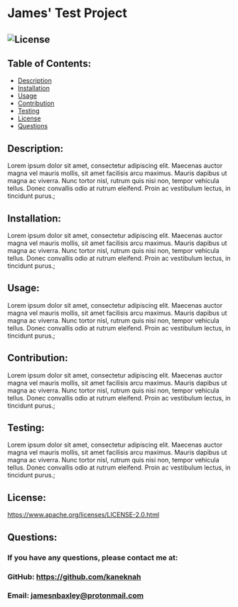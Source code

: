 # James' Test Project

## ![License](https://img.shields.io/badge/License-Apache_2.0-green.svg)

## Table of Contents:

- [Description](#description)
- [Installation](#installation)
- [Usage](#usage)
- [Contribution](#contribution)
- [Testing](#testing)
- [License](#license)
- [Questions](#questions)

## Description:

Lorem ipsum dolor sit amet, consectetur adipiscing elit. Maecenas auctor magna vel mauris mollis, sit amet facilisis arcu maximus. Mauris dapibus ut magna ac viverra. Nunc tortor nisl, rutrum quis nisi non, tempor vehicula tellus. Donec convallis odio at rutrum eleifend. Proin ac vestibulum lectus, in tincidunt purus.;

## Installation:

Lorem ipsum dolor sit amet, consectetur adipiscing elit. Maecenas auctor magna vel mauris mollis, sit amet facilisis arcu maximus. Mauris dapibus ut magna ac viverra. Nunc tortor nisl, rutrum quis nisi non, tempor vehicula tellus. Donec convallis odio at rutrum eleifend. Proin ac vestibulum lectus, in tincidunt purus.;

## Usage:

Lorem ipsum dolor sit amet, consectetur adipiscing elit. Maecenas auctor magna vel mauris mollis, sit amet facilisis arcu maximus. Mauris dapibus ut magna ac viverra. Nunc tortor nisl, rutrum quis nisi non, tempor vehicula tellus. Donec convallis odio at rutrum eleifend. Proin ac vestibulum lectus, in tincidunt purus.;

## Contribution:

Lorem ipsum dolor sit amet, consectetur adipiscing elit. Maecenas auctor magna vel mauris mollis, sit amet facilisis arcu maximus. Mauris dapibus ut magna ac viverra. Nunc tortor nisl, rutrum quis nisi non, tempor vehicula tellus. Donec convallis odio at rutrum eleifend. Proin ac vestibulum lectus, in tincidunt purus.;

## Testing:

Lorem ipsum dolor sit amet, consectetur adipiscing elit. Maecenas auctor magna vel mauris mollis, sit amet facilisis arcu maximus. Mauris dapibus ut magna ac viverra. Nunc tortor nisl, rutrum quis nisi non, tempor vehicula tellus. Donec convallis odio at rutrum eleifend. Proin ac vestibulum lectus, in tincidunt purus.;

## License:

https://www.apache.org/licenses/LICENSE-2.0.html

## Questions:

### If you have any questions, please contact me at:

### GitHub: https://github.com/kaneknah

### Email: jamesnbaxley@protonmail.com

